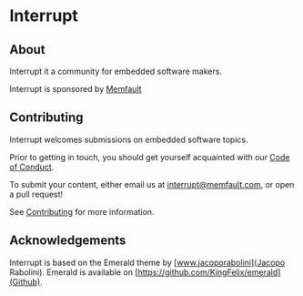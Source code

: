 # Interrupt

## About

Interrupt it a community for embedded software makers.

Interrupt is sponsored by [Memfault](https://memfault.com)

## Contributing

Interrupt welcomes submissions on embedded software topics.

Prior to getting in touch, you should get yourself acquainted with our [Code of
Conduct](https://interrupt.memfault.com/code-of-conduct).

To submit your content, either email us at
interrupt@memfault.com, or open a pull request!

See [Contributing](https://interrupt.memfault.com/contributing) for more
information.

## Acknowledgements

Interrupt is based on the Emerald theme by [www.jacoporabolini](Jacopo
Rabolini). Emerald is available on
[https://github.com/KingFelix/emerald](Github).
